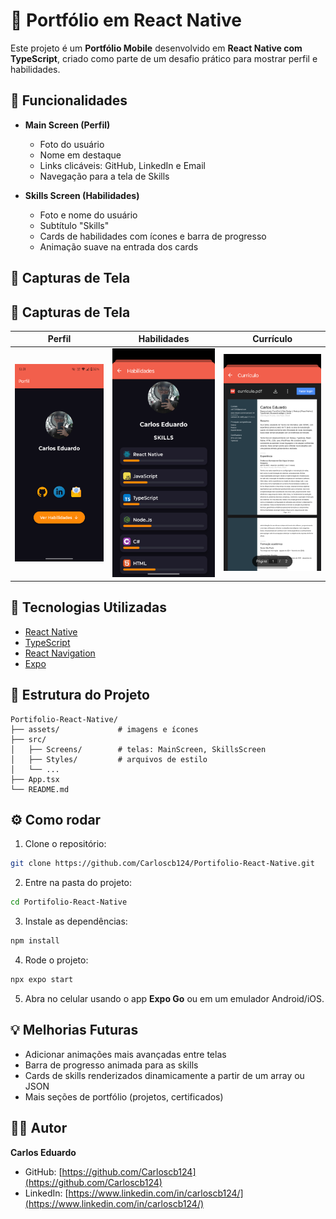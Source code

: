 # 📱 Portfólio em React Native

Este projeto é um **Portfólio Mobile** desenvolvido em **React Native com TypeScript**, criado como parte de um desafio prático para mostrar perfil e habilidades.

## 🚀 Funcionalidades

* **Main Screen (Perfil)**

  * Foto do usuário
  * Nome em destaque
  * Links clicáveis: GitHub, LinkedIn e Email
  * Navegação para a tela de Skills

* **Skills Screen (Habilidades)**

  * Foto e nome do usuário
  * Subtítulo "Skills"
  * Cards de habilidades com ícones e barra de progresso
  * Animação suave na entrada dos cards

## 📱 Capturas de Tela

## 📱 Capturas de Tela

<div align="center">
  
| Perfil | Habilidades | Currículo |
|--------|-------------|-----------|
| <img src="assets/image.png" width="250" /> | <img src="assets/image2.png" width="250" /> | <img src="assets/image3.png" width="250" /> |

</div>


## 🎨 Tecnologias Utilizadas

* [React Native](https://reactnative.dev/)
* [TypeScript](https://www.typescriptlang.org/)
* [React Navigation](https://reactnavigation.org/)
* [Expo](https://expo.dev/)

## 📂 Estrutura do Projeto

```
Portifolio-React-Native/
├── assets/             # imagens e ícones
├── src/
│   ├── Screens/        # telas: MainScreen, SkillsScreen
│   ├── Styles/         # arquivos de estilo
│   └── ...
├── App.tsx
└── README.md
```

## ⚙️ Como rodar

1. Clone o repositório:

```bash
git clone https://github.com/Carloscb124/Portifolio-React-Native.git
```

2. Entre na pasta do projeto:

```bash
cd Portifolio-React-Native
```

3. Instale as dependências:

```bash
npm install
```

4. Rode o projeto:

```bash
npx expo start
```

5. Abra no celular usando o app **Expo Go** ou em um emulador Android/iOS.

## 💡 Melhorias Futuras

* Adicionar animações mais avançadas entre telas
* Barra de progresso animada para as skills
* Cards de skills renderizados dinamicamente a partir de um array ou JSON
* Mais seções de portfólio (projetos, certificados)

## 👨‍💻 Autor

**Carlos Eduardo**

* GitHub: [https://github.com/Carloscb124](https://github.com/Carloscb124)
* LinkedIn: [https://www.linkedin.com/in/carloscb124/](https://www.linkedin.com/in/carloscb124/)
